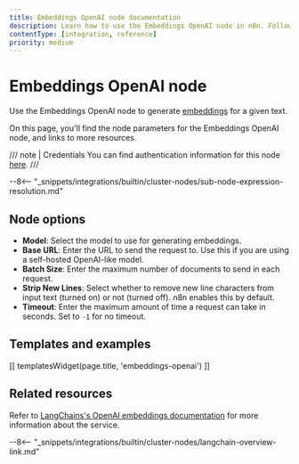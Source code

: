 ```yaml
---
title: Embeddings OpenAI node documentation
description: Learn how to use the Embeddings OpenAI node in n8n. Follow technical documentation to integrate Embeddings OpenAI node into your workflows.
contentType: [integration, reference]
priority: medium
---
```


# Embeddings OpenAI node

Use the Embeddings OpenAI node to generate [embeddings](/glossary.md#ai-embedding) for a given text.

On this page, you'll find the node parameters for the Embeddings OpenAI node, and links to more resources.

/// note | Credentials
You can find authentication information for this node [here](/integrations/builtin/credentials/openai.md).
///

--8<-- "_snippets/integrations/builtin/cluster-nodes/sub-node-expression-resolution.md"


## Node options

* **Model**: Select the model to use for generating embeddings.
* **Base URL**: Enter the URL to send the request to. Use this if you are using a self-hosted OpenAI-like model. 
* **Batch Size**: Enter the maximum number of documents to send in each request.
* **Strip New Lines**: Select whether to remove new line characters from input text (turned on) or not (turned off). n8n enables this by default.
* **Timeout**: Enter the maximum amount of time a request can take in seconds. Set to `-1` for no timeout.

## Templates and examples

<!-- see https://www.notion.so/n8n/Pull-in-templates-for-the-integrations-pages-37c716837b804d30a33b47475f6e3780 -->
[[ templatesWidget(page.title, 'embeddings-openai') ]]

## Related resources

Refer to [LangChains's OpenAI embeddings documentation](https://js.langchain.com/docs/integrations/text_embedding/openai/) for more information about the service.

--8<-- "_snippets/integrations/builtin/cluster-nodes/langchain-overview-link.md"

